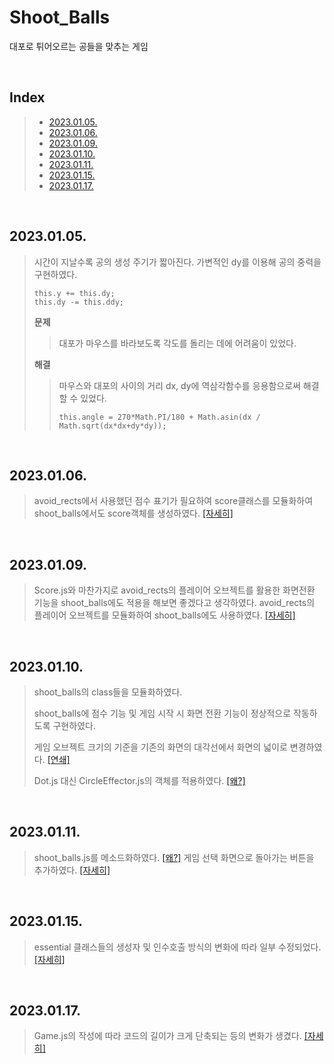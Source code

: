 # Shoot_Balls

대포로 튀어오르는 공들을 맞추는 게임

<br/>

## Index

> - [2023.01.05.](#20230105)
> - [2023.01.06.](#20230106)
> - [2023.01.09.](#20230109)
> - [2023.01.10.](#20230110)
> - [2023.01.11.](#20230111)
> - [2023.01.15.](#20230115)
> - [2023.01.17.](#20230117)

<br/>

## 2023.01.05.

> 시간이 지날수록 공의 생성 주기가 짧아진다.
> 가변적인 dy를 이용해 공의 중력을 구현하였다.
>
> ```
> this.y += this.dy;
> this.dy -= this.ddy;
> ```
>
> **문제**
>
> > 대포가 마우스를 바라보도록 각도를 돌리는 데에 어려움이 있었다.
>
> **해결**
>
> > 마우스와 대포의 사이의 거리 dx, dy에 역삼각함수를 응용함으로써 해결할 수 있었다.
> >
> > ```
> > this.angle = 270*Math.PI/180 + Math.asin(dx / Math.sqrt(dx*dx+dy*dy));
> > ```

<br/>

## 2023.01.06.

> avoid_rects에서 사용했던 점수 표기가 필요하여 score클래스를 모듈화하여 shoot_balls에서도 score객체를 생성하였다. [[자세히]](./essential.md#20230106)

<br/>

## 2023.01.09.

> Score.js와 마찬가지로 avoid_rects의 플레이어 오브젝트를 활용한 화면전환 기능을 shoot_balls에도 적용을 해보면 좋겠다고 생각하였다.
> avoid_rects의 플레이어 오브젝트를 모듈화하여 shoot_balls에도 사용하였다. [[자세히]](./avoid_rects.md#20230109)

<br/>

## 2023.01.10.

> shoot_balls의 class들을 모듈화하였다.
>
> shoot_balls에 점수 기능 및 게임 시작 시 화면 전환 기능이 정상적으로 작동하도록 구현하였다.
>
> 게임 오브젝트 크기의 기준을 기존의 화면의 대각선에서 화면의 넓이로 변경하였다. [[연쇄]](./avoid_rects.md#20230110)
>
> Dot.js 대신 CircleEffector.js의 객체를 적용하였다. [[왜?]](./avoid_rects.md#20230110)

<br/>

## 2023.01.11.

> shoot_balls.js를 메소드화하였다. [[왜?]](./select_game.md#20230111)
> 게임 선택 화면으로 돌아가는 버튼을 추가하였다. [[자세히]](./essential.md/#20230111)

<br/>

## 2023.01.15.

> essential 클래스들의 생성자 및 인수호출 방식의 변화에 따라 일부 수정되었다. [[자세히]](./essential.md#20230115)

<br/>

## 2023.01.17.

> Game.js의 작성에 따라 코드의 길이가 크게 단축되는 등의 변화가 생겼다. [[자세히]](./essential.md#20230117)
